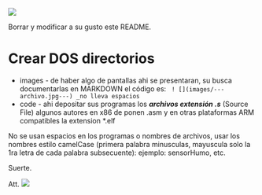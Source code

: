 ![](https://s3.amazonaws.com/videos.pentesteracademy.com/videos/badges/low/arm-assembly.png)

Borrar y modificar a su gusto este README.

# Crear DOS directorios
- images  - de haber algo de pantallas ahi se presentaran, su busca documentarlas en MARKDOWN el código es:
``` ! [](images/---archivo.jpg---) _no lleva espacios```
- code  - ahi depositar sus programas los ***archivos extensión *.s****  (Source File) algunos autores en x86 de ponen .asm y en otras plataformas ARM compatibles la extension *.elf


No se usan espacios en los programas o nombres de archivos, usar los nombres estilo camelCase (primera palabra minusculas, mayuscula solo la 1ra letra de cada palabra subsecuente):  ejemplo: sensorHumo, etc.

Suerte.

Att. ![](https://img.icons8.com/color/2x/docker.png)
